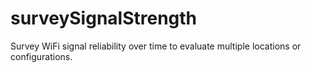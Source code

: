 # surveySignalStrength
Survey WiFi signal reliability over time to evaluate multiple locations or configurations.
